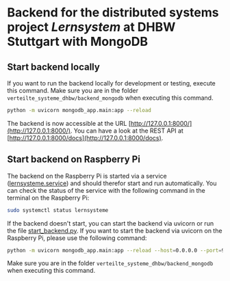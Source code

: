# Backend for the distributed systems project _Lernsystem_ at DHBW Stuttgart with MongoDB

## Start backend locally
If you want to run the backend locally for development or testing, execute this command.
Make sure you are in the folder `verteilte_systeme_dhbw/backend_mongodb` when executing this command.
```bash
python -m uvicorn mongodb_app.main:app --reload
```
The backend is now accessible at the URL [http://127.0.0.1:8000/](http://127.0.0.1:8000/).
You can have a look at the REST API at [http://127.0.0.1:8000/docs](http://127.0.0.1:8000/docs).

## Start backend on Raspberry Pi
The backend on the Raspberry Pi is started via a service ([lernsysteme.service](lernsystem.service)) and should therefor start and run automatically.
You can check the status of the service with the following command in the terminal on the Raspberry Pi:
```bash
sudo systemctl status lernsysteme
```
If the backend doesn't start, you can start the backend via uvicorn or run the file [start_backend.py](start_backend.py).
If you want to start the backend via uvicorn on the Raspberry Pi, please use the following command:
```bash
python -m uvicorn mongodb_app.main:app --reload --host=0.0.0.0 --port=9000
```
Make sure you are in the folder `verteilte_systeme_dhbw/backend_mongodb` when executing this command.